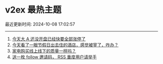 # v2ex 最热主题

最近更新时间: 2024-10-08 17:02:57

--- 
1. [今天大 A 还没开盘已经快要全部涨停了](https://www.v2ex.com/t/1078142) 
2. [今天看了一眼节假日出去住的酒店，感觉被宰了，咋办？](https://www.v2ex.com/t/1078161) 
3. [家电购买线上线下的质量一样吗？](https://www.v2ex.com/t/1078165) 
4. [送一枚 follow 邀请码， RSS 重度用户请举手](https://www.v2ex.com/t/1078189) 
